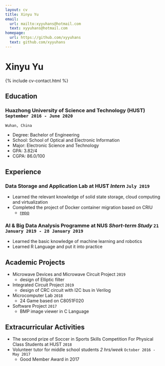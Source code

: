 ```yaml
---
layout: cv
title: Xinyu Yu
email:
  url: mailto:xyyuhans@hotmail.com
  text: xyyuhans@hotmail.com
homepage:
  url: https://github.com/xyyuhans
  text: github.com/xyyuhans
---
```


# Xinyu **Yu**

<!--
include contact information from the front matter
Supported arguments:
    - homepage: url, text
    - phone
    - email
-->

{% include cv-contact.html %}

## Education

### **Huazhong University of Science and Technology (HUST)** `September 2016 - June 2020`

```
Wuhan, China
```

- Degree: Bachelor of Engineering
- School: School of Optical and Electronic Information
- Major: Electronic Science and Technology
- GPA: 3.82/4
- CGPA: 86.0/100

## Experience

### **Data Storage and Application Lab at HUST** _Intern_ `July 2019`

- Learned the relevant knowledge of solid state storage, cloud computing and virtualization
- Completed the project of Docker container migration based on CRIU
  - [repo](https://github.com/xyyuhans/Docker-Criu-Migration)

### **AI & Big Data Analysis Programme at NUS** _Short-term Study_ `21 January 2019 - 28 January 2019`

- Learned the basic knowledge of machine learning and robotics
- Learned R Language and put it into practice

## Academic Projects

- Microwave Devices and Microwave Circuit Project `2019`
  - design of Elliptic filter
- Integrated Circuit Project `2019`
  - design of CRC circuit with I2C bus in Verilog
- Microcomputer Lab `2018`
  - 24 Game based on C8051F020
- Software Project `2017`
  - BMP image viewer in C Language

## Extracurricular Activities

- The second prize of Soccer in Sports Skills Competition For Physical Class Students at HUST `2018` <br>
- Volunteer tutor for middle school students _2 hrs/week_ `October 2016 - May 2017` <br>
  - Good Member Award in 2017

<!-- ### Footer

Last updated: May 2013 -->
